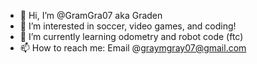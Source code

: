- 👋 Hi, I’m @GramGra07 aka Graden
- 👀 I’m interested in soccer, video games, and coding!
- 🌱 I’m currently learning odometry and robot code (ftc)
- 📫 How to reach me: Email @graymgray07@gmail.com
